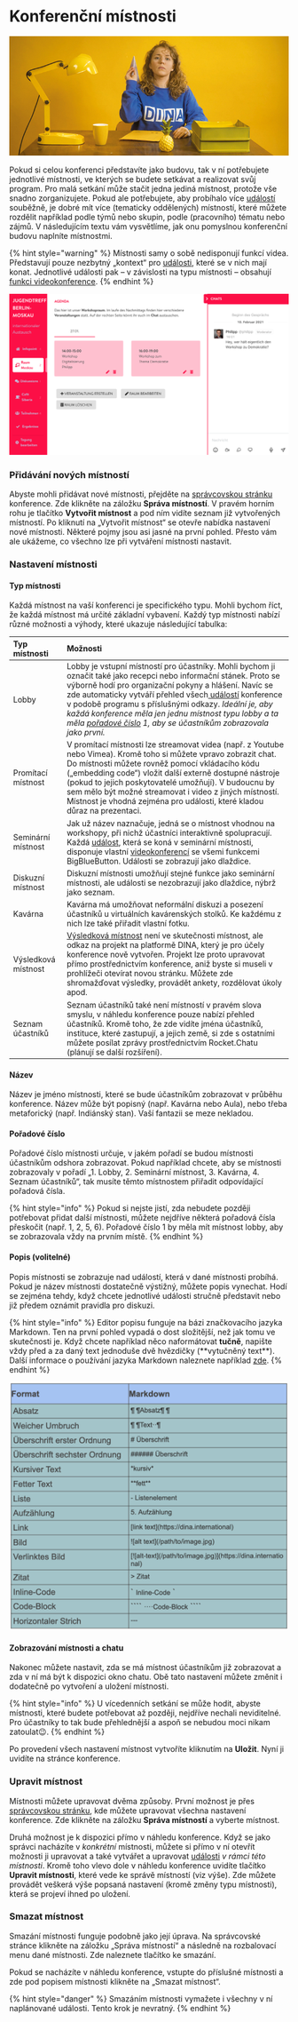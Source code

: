 # Konferenční místnosti

![](../../.gitbook/assets/gitbook_nachrichten_750x320.jpg)

Pokud si celou konferenci představíte jako budovu, tak v ní potřebujete jednotlivé místnosti, ve kterých se budete setkávat a realizovat svůj program. Pro malá setkání může stačit jedna jediná místnost, protože vše snadno zorganizujete. Pokud ale potřebujete, aby probíhalo více [událostí](../veranstaltungen-erstellen.md) souběžně, je dobré mít více \(tematicky oddělených\) místností, které můžete rozdělit například podle týmů nebo skupin, podle \(pracovního\) tématu nebo zájmů.  V následujícím textu vám vysvětlíme, jak onu pomyslnou konferenční budovu naplníte místnostmi.

{% hint style="warning" %}
Místnosti samy o sobě nedisponují funkcí videa. Představují pouze nezbytný „kontext“ pro [události](../veranstaltungen-erstellen.md), které se v nich mají konat. Jednotlivé události pak – v závislosti na typu místnosti – obsahují [funkci videokonference](../bigbluebutton/).
{% endhint %}

![P&#x159;&#xED;klad semin&#xE1;rn&#xED; m&#xED;stnosti](../../.gitbook/assets/workshopraum.png)

### Přidávání nových místností

Abyste mohli přidávat nové místnosti, přejděte na [správcovskou stránku](../admin-page.md) konference.  Zde klikněte na záložku **Správa místností**. V pravém horním rohu je tlačítko **Vytvořit místnost** a pod ním vidíte seznam již vytvořených místností. Po kliknutí na „Vytvořit místnost“ se otevře nabídka nastavení nové místnosti. Některé pojmy jsou asi jasné na první pohled. Přesto vám ale ukážeme, co všechno lze při vytváření místnosti nastavit.

### Nastavení místnosti

#### Typ místnosti

Každá místnost na vaší konferenci je specifického typu. Mohli bychom říct, že každá místnost má určité základní vybavení. Každý typ místnosti nabízí různé možnosti a výhody, které ukazuje následující tabulka:

| Typ místnosti | Možnosti |
| :--- | :--- |
| Lobby | Lobby je vstupní místností pro účastníky. Mohli bychom ji označit také jako recepci nebo informační stánek. Proto se výborně hodí pro organizační pokyny a hlášení. Navíc se zde automaticky vytváří přehled všech[ událostí](../veranstaltungen-erstellen.md) konference v podobě programu s příslušnými odkazy. _Ideální je, aby každá konference měla jen jednu místnost typu lobby a ta měla_ [_pořadové číslo_](./#sortiernummer) _1, aby se účastníkům zobrazovala jako první._ |
| Promítací místnost | V promítací místnosti lze streamovat videa \(např. z Youtube nebo Vimea\). Kromě toho si můžete vpravo zobrazit chat. Do místnosti můžete rovněž pomocí vkládacího kódu \(„embedding code“\) vložit další externě dostupné nástroje \(pokud to jejich poskytovatelé umožňují\). V budoucnu by sem mělo být možné streamovat i video z jiných místností. Místnost je vhodná zejména pro události, které kladou důraz na prezentaci. |
| Seminární místnost | Jak už název naznačuje, jedná se o místnost vhodnou na workshopy, při nichž účastníci interaktivně spolupracují. Každá [událost](../veranstaltungen-erstellen.md), která se koná v seminární místnosti, disponuje vlastní [videokonferencí](../bigbluebutton/) se všemi funkcemi BigBlueButton. Události se zobrazují jako dlaždice. |
| Diskuzní místnost | Diskuzní místnosti umožňují stejné funkce jako seminární místnosti, ale události se nezobrazují jako dlaždice, nýbrž jako seznam. |
| Kavárna | Kavárna má umožňovat neformální diskuzi a posezení účastníků u virtuálních kavárenských stolků. Ke každému z nich lze také přiřadit vlastní fotku. |
| Výsledková místnost | [Výsledková místnost](ergebnisraum.md) není ve skutečnosti místnost, ale odkaz na projekt na platformě DINA, který je pro účely konference nově vytvořen. Projekt lze proto upravovat přímo prostřednictvím konference, aniž byste si museli v prohlížeči otevírat novou stránku. Můžete zde shromažďovat výsledky, provádět ankety, rozdělovat úkoly apod. |
| Seznam účastníků | Seznam účastníků také není místností v pravém slova smyslu, v náhledu konference pouze nabízí přehled účastníků. Kromě toho, že zde vidíte jména účastníků, instituce, které zastupují, a jejich země, si zde s ostatními můžete posílat zprávy prostřednictvím Rocket.Chatu \(plánují se další rozšíření\). |

#### Název

Název je jméno místnosti, které se bude účastníkům zobrazovat v průběhu konference. Název může být popisný \(např. Kavárna nebo Aula\), nebo třeba metaforický \(např. Indiánský stan\). Vaší fantazii se meze nekladou.

#### Pořadové číslo

Pořadové číslo místnosti určuje, v jakém pořadí se budou místnosti účastníkům odshora zobrazovat. Pokud například chcete, aby se místnosti zobrazovaly v pořadí „1. Lobby, 2. Seminární místnost, 3. Kavárna, 4. Seznam účastníků“, tak musíte těmto místnostem přiřadit odpovídající pořadová čísla. 

{% hint style="info" %}
Pokud si nejste jistí, zda nebudete později potřebovat přidat další místnosti, můžete nejdříve některá pořadová čísla přeskočit \(např. 1, 2, 5, 6\). Pořadové číslo 1 by měla mít místnost lobby, aby se zobrazovala vždy na prvním místě.
{% endhint %}

#### Popis \(volitelné\)

Popis místnosti se zobrazuje nad událostí, která v dané místnosti probíhá. Pokud je název místnosti dostatečně výstižný, můžete popis vynechat. Hodí se zejména tehdy, když chcete jednotlivé události stručně představit nebo již předem oznámit pravidla pro diskuzi.

{% hint style="info" %}
Editor popisu funguje na bázi značkovacího jazyka Markdown. Ten na první pohled vypadá o dost složitější, než jak tomu ve skutečnosti je. Když chcete například něco naformátovat **tučně**, napište vždy před a za daný text jednoduše dvě hvězdičky \(\*\*vytučněný text\*\*\). Další informace o používání jazyka Markdown naleznete například [zde](http://www.edgering.org/markdown/).
{% endhint %}

![Pou&#x17E;&#xED;v&#xE1;n&#xED; jazyka Markdown \(p&#x159;&#xED;klady\)](../../.gitbook/assets/markdown.png)

#### Zobrazování místnosti a chatu

Nakonec můžete nastavit, zda se má místnost účastníkům již zobrazovat a zda v ní má být k dispozici okno chatu. Obě tato nastavení můžete změnit i dodatečně po vytvoření a uložení místnosti.

{% hint style="info" %}
U vícedenních setkání se může hodit, abyste místnosti, které budete potřebovat až později, nejdříve nechali neviditelné. Pro účastníky to tak bude přehlednější a aspoň se nebudou moci nikam zatoulat😉.
{% endhint %}

Po provedení všech nastavení místnost vytvoříte kliknutím na **Uložit**. Nyní ji uvidíte na stránce konference.

### Upravit místnost

Místnosti můžete upravovat dvěma způsoby. První možnost je přes  [správcovskou stránku](../admin-page.md), kde můžete upravovat všechna nastavení konference. Zde klikněte na záložku **Správa místností** a vyberte místnost.

Druhá možnost je k dispozici přímo v náhledu konference. Když se jako správci nacházíte v _konkrétní_ místnosti, můžete si přímo v ní otevřít možnosti ji upravovat a také vytvářet a upravovat [události](../veranstaltungen-erstellen.md) _v rámci této místnosti_. Kromě toho vlevo dole v náhledu konference uvidíte tlačítko **Upravit místnosti**, které vede ke správě místností \(viz výše\). Zde můžete provádět veškerá výše popsaná nastavení \(kromě změny typu místnosti\), která se projeví ihned po uložení.

### Smazat místnost

Smazání místnosti funguje podobně jako její úprava. Na správcovské stránce klikněte na záložku „Správa místností“ a následně na rozbalovací menu dané místnosti. Zde naleznete tlačítko ke smazání. 

Pokud se nacházíte v náhledu konference, vstupte do příslušné místnosti a zde pod popisem místnosti klikněte na „Smazat místnost“.

{% hint style="danger" %}
Smazáním místnosti vymažete i všechny v ní naplánované události. Tento krok je nevratný.
{% endhint %}



